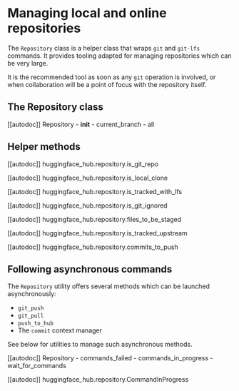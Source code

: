 <!--⚠️ Note that this file is in Markdown but contain specific syntax for our doc-builder (similar to MDX) that may not be
rendered properly in your Markdown viewer.
-->

# Managing local and online repositories

The `Repository` class is a helper class that wraps `git` and `git-lfs` commands. It provides tooling adapted
for managing repositories which can be very large.

It is the recommended tool as soon as any `git` operation is involved, or when collaboration will be a point
of focus with the repository itself.

## The Repository class

[[autodoc]] Repository
    - __init__
    - current_branch
    - all

## Helper methods

[[autodoc]] huggingface_hub.repository.is_git_repo

[[autodoc]] huggingface_hub.repository.is_local_clone

[[autodoc]] huggingface_hub.repository.is_tracked_with_lfs

[[autodoc]] huggingface_hub.repository.is_git_ignored

[[autodoc]] huggingface_hub.repository.files_to_be_staged

[[autodoc]] huggingface_hub.repository.is_tracked_upstream

[[autodoc]] huggingface_hub.repository.commits_to_push

## Following asynchronous commands

The `Repository` utility offers several methods which can be launched asynchronously:
- `git_push`
- `git_pull`
- `push_to_hub`
- The `commit` context manager

See below for utilities to manage such asynchronous methods.

[[autodoc]] Repository
    - commands_failed
    - commands_in_progress
    - wait_for_commands

[[autodoc]] huggingface_hub.repository.CommandInProgress
